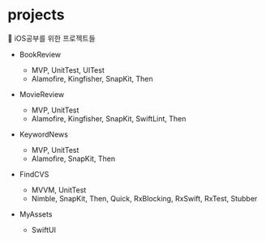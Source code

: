# projects
🍎 iOS공부를 위한 프로젝트들

* BookReview
   * MVP, UnitTest, UITest
   * Alamofire, Kingfisher, SnapKit, Then

* MovieReview
  * MVP, UnitTest
  * Alamofire, Kingfisher, SnapKit, SwiftLint, Then

* KeywordNews
  * MVP, UnitTest
  * Alamofire, SnapKit, Then

* FindCVS
  * MVVM, UnitTest 
  * Nimble, SnapKit, Then, Quick, RxBlocking, RxSwift, RxTest, Stubber

* MyAssets
  * SwiftUI
